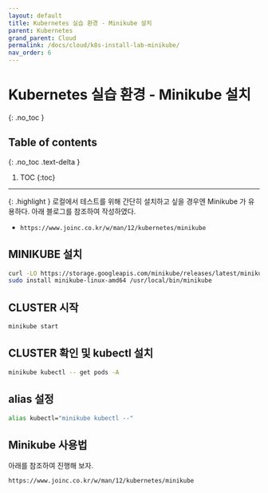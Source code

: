 ```yaml
---
layout: default
title: Kubernetes 실습 환경 - Minikube 설치
parent: Kubernetes
grand_parent: Cloud
permalink: /docs/cloud/k8s-install-lab-minikube/
nav_order: 6
---
```


# Kubernetes 실습 환경 - Minikube 설치
{: .no_toc }

## Table of contents
{: .no_toc .text-delta }

1. TOC
{:toc}



---

{: .highlight }
로컬에서 테스트를 위해 간단히 설치하고 싶을 경우엔 Minikube 가 유용하다. 아래 블로그를 참조하여 작성하였다.
- `https://www.joinc.co.kr/w/man/12/kubernetes/minikube`




## MINIKUBE 설치 


```sh
curl -LO https://storage.googleapis.com/minikube/releases/latest/minikube-linux-amd64
sudo install minikube-linux-amd64 /usr/local/bin/minikube
```

## CLUSTER 시작

```sh
minikube start
```

## CLUSTER 확인 및 kubectl 설치

```sh
minikube kubectl -- get pods -A
```

## alias 설정

```sh
alias kubectl="minikube kubectl --"
```

## Minikube 사용법

아래를 참조하여 진행해 보자.

`https://www.joinc.co.kr/w/man/12/kubernetes/minikube`
